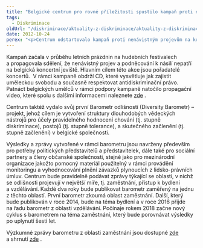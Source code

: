 ```yaml
---
title: "Belgické centrum pro rovné příležitosti spustilo kampaň proti nenávistným projevům a zveřejnilo první barometr odlišností"
tags:
  - Diskriminace
oldUrl: "/diskriminace/aktuality-z-diskriminace/aktuality-z-diskriminace-2012/belgicke-centrum-pro-rovne-prilezitosti-spustilo-kampan-proti-nenavistnym-projevum-a-zvere/"
date: 2012-10-24
perex: "<p>Centrum odstartovalo kampaň proti nenávistným projevům na koncertních scénách. Taktéž vydalo svůj první Barometr odlišností, který zkoumá oblast zaměstnání.</p>"
---
```


<!-- imported from the old website -->

<p class="align-blok">Kampaň začala v průběhu letních prázdnin na hudebních festivalech a propagovala sdělení, že nenávistný projev a podněcování k násilí nepatří na belgická koncertní jeviště. Hlavním cílem této akce jsou pořadatelé koncertů.  V rámci kampaně obdrží CD, které vysvětluje jak zajistit uměleckou svobodu a současně respektovat antidiskriminační právo. Patnáct belgických umělců v rámci podpory kampaně natočilo propagační video, které spolu s dalšími informacemi naleznete <a title="Otevření do nového okna" href="http://www.pasdehainesurscene.be/" target="_blank">zde</a> .</p><p class="align-blok">Centrum taktéž vydalo svůj první Barometr odlišností (Diversity Barometr) – projekt, jehož cílem je vytvoření struktury dlouhodobých vědeckých nástrojů pro účely pravidelného hodnocení chování (tj. stupně diskriminace), postojů (tj. stupně tolerance), a skutečného začlenění (tj. stupně začlenění) v belgické společnosti. </p><p class="align-blok">Výsledky a zprávy vytvořené v rámci barometru jsou navrženy především pro potřeby politických představitelů a představitelek, dále také pro sociální partnery a členy občanské společnosti, stejně jako pro mezinárodní organizace jakožto pomocný materiál použitelný v rámci provádění monitoringu a vyhodnocování plnění závazků plynoucích z lidsko-právních úmluv. Centrum bude pravidelně podávat zprávy týkající se oblastí, v nichž se odlišnosti projevují v největší míře, tj. zaměstnání, přístup k bydlení a vzdělávání. Každé dva roky bude publikovat barometr zaměřený na jednu z těchto oblastí. První barometr zkoumá oblast zaměstnání. Další, který bude publikován v roce 2014, bude na téma bydlení a v roce 2016 přijde na řadu barometr z oblasti vzdělávání. Počínaje rokem 2018 začne nový cyklus s barometrem na téma zaměstnání, který bude porovnávat výsledky po uplynutí šesti let.</p><p>Výzkumné zprávy barometru z oblasti zaměstnání jsou dostupné <a title="Otevření do nového okna" href="http://www.diversiteit.be/?action=onderdeel&amp;onderdeel=293&amp;titel=Cijfers+Arbeid+en+Tewerkstelling&amp;setLanguage=2" target="_blank">zde</a>  a shrnutí <a title="Otevření do nového okna" href="http://www.diversiteit.be/?action=onderdeel&amp;onderdeel=293&amp;titel=Diversity+Barometer" target="_blank">zde</a> .</p>
